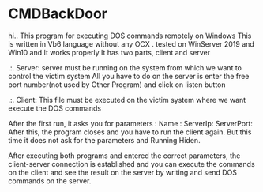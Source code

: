# CMDBackDoor
hi..
This program for executing DOS commands remotely on Windows
This is written in Vb6 language without any OCX .
tested on WinServer 2019 and Win10 and It works properly 
It has two parts, client and server

.:. Server:
server must be running on the system from which we want to control the victim system 
All you have to do on the server is enter the free port number(not used by Other Program) and click on listen button 

.:. Client:
This file must be executed on the victim system where we want execute the DOS commands 

After the first run, it asks you for parameters :
Name : <Name show in Server File>
ServerIp: <The system Ip in which we run the server >
ServerPort: <The port number we entered on the server >
After this, the program closes and you have to run the client again. But this time it does not ask for the parameters and Running Hiden. 

After executing both programs and entered the correct parameters,
	the client-server connection is established and you can execute
	the commands on the client and see the result on the server by 
	writing and send DOS commands on the server. 
	
